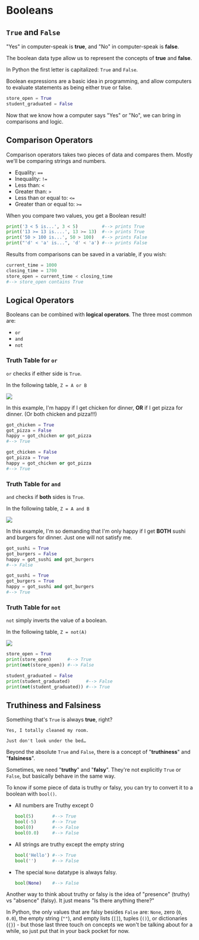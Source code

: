 # Booleans

## `True` and `False`

"Yes" in computer-speak is **true**, and "No" in computer-speak is **false**.

The boolean data type allow us to represent the concepts of **true** and **false**.

In Python the first letter is capitalized: `True` and `False`.

Boolean expressions are a basic idea in programming, and allow computers to evaluate statements as being either true or false.

```python
store_open = True
student_graduated = False
```

Now that we know how a computer says "Yes" or "No", we can bring in comparisons and logic.

## Comparison Operators

Comparison operators takes two pieces of data and compares them. Mostly we'll be comparing strings and numbers.

* Equality: `==`
* Inequality: `!=`
* Less than: `<`
* Greater than: `>`
* Less than or equal to: `<=`
* Greater than or equal to: `>=`

When you compare two values, you get a Boolean result!

```python
print('3 < 5 is...', 3 < 5)         #--> prints True
print('13 >= 13 is....', 13 >= 13)  #--> prints True
print('50 > 100 is...', 50 > 100)   #--> prints False
print("'d' < 'a' is...", 'd' < 'a') #--> prints False
```

Results from comparisons can be saved in a variable, if you wish:

```python
current_time = 1000
closing_time = 1700
store_open = current_time < closing_time
#--> store_open contains True
```

## Logical Operators

Booleans can be combined with **logical operators**. The three most common are:

* `or`
* `and`
* `not`

### Truth Table for `or`

`or` checks if either side is `True`.

In the following table, `Z = A or B`

![](assets/or.png)

In this example, I'm happy if I get chicken for dinner, **OR** if I get pizza for dinner. (Or both chicken and pizza!!!)

```python
got_chicken = True
got_pizza = False
happy = got_chicken or got_pizza
#--> True

got_chicken = False
got_pizza = True
happy = got_chicken or got_pizza
#--> True
```

### Truth Table for `and`

`and` checks if **both** sides is `True`.

In the following table, `Z = A and B`

![](assets/and.png)

In this example, I'm so demanding that I'm only happy if I get **BOTH** sushi and burgers for dinner. Just one will not satisfy me.

```python
got_sushi = True
got_burgers = False
happy = got_sushi and got_burgers
#--> False

got_sushi = True
got_burgers = True
happy = got_sushi and got_burgers
#--> True
```

### Truth Table for `not`

`not` simply inverts the value of a boolean.

In the following table, `Z = not(A)`

![](assets/not.png)

```python
store_open = True
print(store_open)      #--> True
print(not(store_open)) #--> False
```

```python
student_graduated = False
print(student_graduated)      #--> False
print(not(student_graduated)) #--> True
```

## Truthiness and Falsiness

Something that's `True` is always **true**, right?

```
Yes, I totally cleaned my room.

Just don't look under the bed…
```

Beyond the absolute `True` and `False`, there is a concept of "**truthiness**" and "**falsiness**".

Sometimes, we need "**truthy**" and "**falsy**". They're not explicitly `True` or `False`, but basically behave in the same way.

To know if some piece of data is truthy or falsy, you can try to convert it to a boolean with `bool()`.

* All numbers are Truthy except 0

   ```python
   bool(5)       #--> True
   bool(-5)      #--> True
   bool(0)       #--> False
   bool(0.0)     #--> False
   ```

* All strings are truthy except the empty string

   ```python
   bool('Hello') #--> True
   bool('')      #--> False
   ```

* The special `None` datatype is always falsy.

   ```python
   bool(None)    #--> False
   ```

Another way to think about truthy or falsy is the idea of "presence" (truthy) vs "absence" (falsy). It just means "Is there anything there?"

In Python, the only values that are falsy besides `False` are: `None`, zero (`0`, `0.0`), the empty string (`""`), and empty lists (`[]`), tuples (`()`), or dictionaries (`{}`) - but those last three touch on concepts we won't be talking about for a while, so just put that in your back pocket for now.